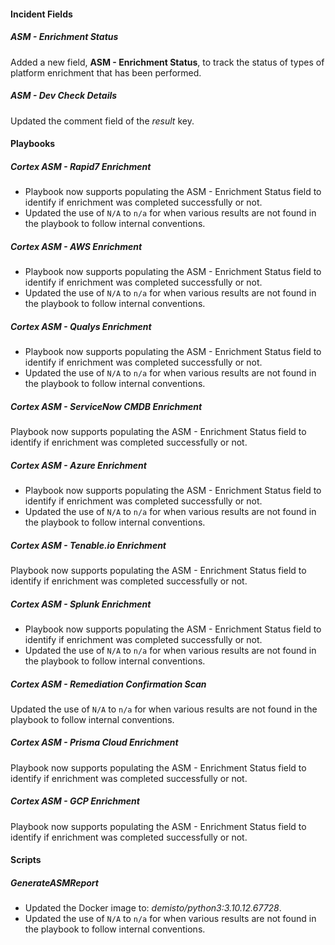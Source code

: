 #### Incident Fields

##### ASM - Enrichment Status

Added a new field, **ASM - Enrichment Status**, to track the status of types of platform enrichment that has been performed.

##### ASM - Dev Check Details

Updated the comment field of the *result* key.

#### Playbooks

##### Cortex ASM - Rapid7 Enrichment

- Playbook now supports populating the ASM - Enrichment Status field to identify if enrichment was completed successfully or not.
- Updated the use of `N/A` to `n/a` for when various results are not found in the playbook to follow internal conventions.

##### Cortex ASM - AWS Enrichment

- Playbook now supports populating the ASM - Enrichment Status field to identify if enrichment was completed successfully or not.
- Updated the use of `N/A` to `n/a` for when various results are not found in the playbook to follow internal conventions.

##### Cortex ASM - Qualys Enrichment

- Playbook now supports populating the ASM - Enrichment Status field to identify if enrichment was completed successfully or not.
- Updated the use of `N/A` to `n/a` for when various results are not found in the playbook to follow internal conventions.

##### Cortex ASM - ServiceNow CMDB Enrichment

Playbook now supports populating the ASM - Enrichment Status field to identify if enrichment was completed successfully or not.

##### Cortex ASM - Azure Enrichment

- Playbook now supports populating the ASM - Enrichment Status field to identify if enrichment was completed successfully or not.
- Updated the use of `N/A` to `n/a` for when various results are not found in the playbook to follow internal conventions.

##### Cortex ASM - Tenable.io Enrichment

Playbook now supports populating the ASM - Enrichment Status field to identify if enrichment was completed successfully or not.

##### Cortex ASM - Splunk Enrichment

- Playbook now supports populating the ASM - Enrichment Status field to identify if enrichment was completed successfully or not.
- Updated the use of `N/A` to `n/a` for when various results are not found in the playbook to follow internal conventions.

##### Cortex ASM - Remediation Confirmation Scan

Updated the use of `N/A` to `n/a` for when various results are not found in the playbook to follow internal conventions.
  
##### Cortex ASM - Prisma Cloud Enrichment

Playbook now supports populating the ASM - Enrichment Status field to identify if enrichment was completed successfully or not.

##### Cortex ASM - GCP Enrichment

Playbook now supports populating the ASM - Enrichment Status field to identify if enrichment was completed successfully or not.

#### Scripts

##### GenerateASMReport
- Updated the Docker image to: *demisto/python3:3.10.12.67728*.
- Updated the use of `N/A` to `n/a` for when various results are not found in the playbook to follow internal conventions.
